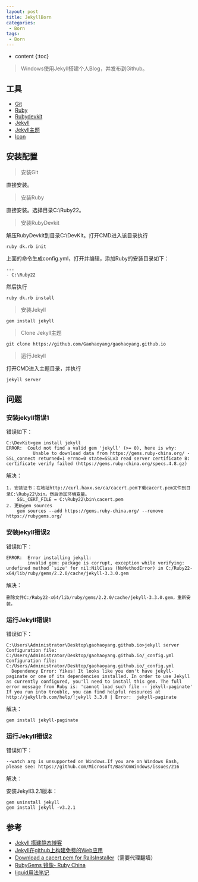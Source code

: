 ```yaml
---
layout: post
title: JekyllBorn
categories: 
 - Born
tags: 
 - Born
---
```


* content
{:toc}

> Windows使用Jekyll搭建个人Blog，并发布到Github。




## 工具

* [Git](https://git-scm.com/)
* [Ruby](http://rubyinstaller.org/downloads/)
* [Rubydevkit](http://rubyinstaller.org/downloads/)
* [Jekyll](http://jekyllrb.com/)
* [Jekyll主题](https://github.com/Gaohaoyang/gaohaoyang.github.io)
* [Icon](http://ico.58pic.com/pack/1467.html)

## 安装配置

> 安装Git

直接安装。

> 安装Ruby

直接安装。选择目录C:\Ruby22。

> 安装RubyDevkit

解压RubyDevkit到目录C:\DevKit。打开CMD进入该目录执行

```
ruby dk.rb init
```
	
上面的命令生成config.yml，打开并编辑，添加Ruby的安装目录如下：

```
---
- C:\Ruby22
```

然后执行

```
ruby dk.rb install
```

> 安装Jekyll

```
gem install jekyll
```

> Clone Jekyll主题

```
git clone https://github.com/Gaohaoyang/gaohaoyang.github.io
```
> 运行Jekyll

打开CMD进入主题目录，并执行

```
jekyll server
```

## 问题

### 安装jekyll错误1

错误如下：

```
C:\DevKit>gem install jekyll
ERROR:  Could not find a valid gem 'jekyll' (>= 0), here is why:
		  Unable to download data from https://gems.ruby-china.org/ - SSL_connect returned=1 errno=0 state=SSLv3 read server certificate B: certificate verify failed (https://gems.ruby-china.org/specs.4.8.gz)
```

解决：

```
1. 安装证书：在地址http://curl.haxx.se/ca/cacert.pem下载cacert.pem文件到目录C:\Ruby22\bin。然后添加环境变量。
	SSL_CERT_FILE = C:\Ruby22\bin\cacert.pem
2. 更新gem sources
	gem sources --add https://gems.ruby-china.org/ --remove https://rubygems.org/
```
	  
### 安装jekyll错误2

错误如下：

```
ERROR:  Error installing jekyll:
		invalid gem: package is corrupt, exception while verifying: undefined method `size' for nil:NilClass (NoMethodError) in C:/Ruby22-x64/lib/ruby/gems/2.2.0/cache/jekyll-3.3.0.gem
```

解决：

```
删除文件C:/Ruby22-x64/lib/ruby/gems/2.2.0/cache/jekyll-3.3.0.gem，重新安装。
```
	
### 运行Jekyll错误1

错误如下：

```
C:\Users\Administrator\Desktop\gaohaoyang.github.io>jekyll server Configuration file: C:/Users/Administrator/Desktop/gaohaoyang.github.io/_config.yml
Configuration file: C:/Users/Administrator/Desktop/gaohaoyang.github.io/_config.yml
  Dependency Error: Yikes! It looks like you don't have jekyll-paginate or one of its dependencies installed. In order to use Jekyll as currently configured, you'll need to install this gem. The full error message from Ruby is: 'cannot load such file -- jekyll-paginate' If you run into trouble, you can find helpful resources at http://jekyllrb.com/help/!jekyll 3.3.0 | Error:  jekyll-paginate
```

解决：

```
gem install jekyll-paginate
```

### 运行Jekyll错误2

错误如下：

```
--watch arg is unsupported on Windows.If you are on Windows Bash, please see: https://github.com/Microsoft/BashOnWindows/issues/216
```

解决：
	
安装Jekyll3.2.1版本：

```
gem uninstall jekyll
gem install jekyll -v3.2.1
```

## 参考

* [Jekyll 搭建静态博客](https://gaohaoyang.github.io/2015/02/15/create-my-blog-with-jekyll/)
* [Jekyll在github上构建免费的Web应用](http://blog.fens.me/jekyll-bootstarp-github/)
* [Download a cacert.pem for RailsInstaller](https://gist.github.com/fnichol/867550)（需要代理翻墙）
* [RubyGems 镜像- Ruby China](https://gems.ruby-china.org/)
* [liquid用法笔记](http://blog.csdn.net/dont27/article/details/38097581)

